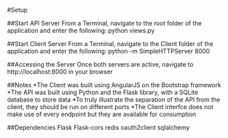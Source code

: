 #Setup

##Start API Server
From a Terminal, navigate to the root folder of the application and enter the following:
python views.py

##Start Client Server
From a Terminal, navigate to the Client folder of the application and enter the following:
python -m SimpleHTTPServer 8000

##Accessing the Server
Once both servers are active, navigate to http://localhost:8000 in your browser


##Notes
*The Client was built using AngularJS on the Bootstrap framework
*The API was built using Python and the Flask library, with a SQLite database to store data
*To truly illustrate the separation of the API from the client, they should be run on different ports
*The Client interfce does not make use of every endpoint but they are available for consumption

##Dependencies
Flask
Flask-cors
redis
oauth2client
sqlalchemy